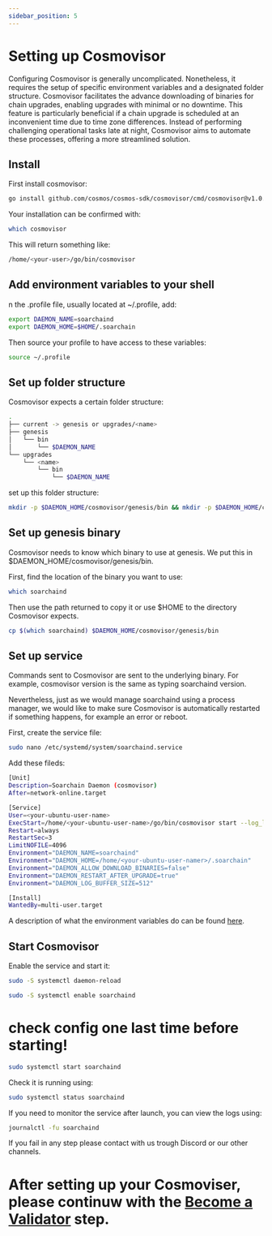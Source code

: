 ```yaml
---
sidebar_position: 5
---
```


# Setting up Cosmovisor

Configuring Cosmovisor is generally uncomplicated. Nonetheless, it requires the setup of specific environment variables and a designated folder structure. Cosmovisor facilitates the advance downloading of binaries for chain upgrades, enabling upgrades with minimal or no downtime. This feature is particularly beneficial if a chain upgrade is scheduled at an inconvenient time due to time zone differences. Instead of performing challenging operational tasks late at night, Cosmovisor aims to automate these processes, offering a more streamlined solution.

## Install 
First install cosmovisor:

```sh
go install github.com/cosmos/cosmos-sdk/cosmovisor/cmd/cosmovisor@v1.0.0
```

Your installation can be confirmed with:

```sh
which cosmovisor
```

This will return something like:

```sh
/home/<your-user>/go/bin/cosmovisor
```
## Add environment variables to your shell

n the .profile file, usually located at ~/.profile, add:

```sh
export DAEMON_NAME=soarchaind
export DAEMON_HOME=$HOME/.soarchain
```

Then source your profile to have access to these variables:

```sh
source ~/.profile
```

## Set up folder structure

Cosmovisor expects a certain folder structure:

```sh
.
├── current -> genesis or upgrades/<name>
├── genesis
│   └── bin
│       └── $DAEMON_NAME
└── upgrades
    └── <name>
        └── bin
            └── $DAEMON_NAME
```

set up this folder structure: 

```sh
mkdir -p $DAEMON_HOME/cosmovisor/genesis/bin && mkdir -p $DAEMON_HOME/cosmovisor/upgrades
```

## Set up genesis binary

Cosmovisor needs to know which binary to use at genesis. We put this in $DAEMON_HOME/cosmovisor/genesis/bin.

First, find the location of the binary you want to use:

```sh
which soarchaind
```

Then use the path returned to copy it or use $HOME to the directory Cosmovisor expects. 

```sh
cp $(which soarchaind) $DAEMON_HOME/cosmovisor/genesis/bin
```

## Set up service

Commands sent to Cosmovisor are sent to the underlying binary. For example, cosmovisor version is the same as typing soarchaind version.

Nevertheless, just as we would manage soarchaind using a process manager, we would like to make sure Cosmovisor is automatically restarted if something happens, for example an error or reboot.

First, create the service file:

```sh
sudo nano /etc/systemd/system/soarchaind.service
```

Add these fileds: 

```sh
[Unit]
Description=Soarchain Daemon (cosmovisor)
After=network-online.target

[Service]
User=<your-ubuntu-user-name>
ExecStart=/home/<your-ubuntu-user-name>/go/bin/cosmovisor start --log_level info --minimum-gas-prices=0.0001utmotus
Restart=always
RestartSec=3
LimitNOFILE=4096
Environment="DAEMON_NAME=soarchaind"
Environment="DAEMON_HOME=/home/<your-ubuntu-user-namer>/.soarchain"
Environment="DAEMON_ALLOW_DOWNLOAD_BINARIES=false"
Environment="DAEMON_RESTART_AFTER_UPGRADE=true"
Environment="DAEMON_LOG_BUFFER_SIZE=512"

[Install]
WantedBy=multi-user.target
```
A description of what the environment variables do can be found [here](https://docs.cosmos.network/main/build/tooling/cosmovisor#command-line-arguments-and-environment-variables).


## Start Cosmovisor

Enable the service and start it:

```sh
sudo -S systemctl daemon-reload
```
```sh
sudo -S systemctl enable soarchaind
```
# check config one last time before starting!
```sh
sudo systemctl start soarchaind
```
Check it is running using:

```sh
sudo systemctl status soarchaind
```
If you need to monitor the service after launch, you can view the logs using:

```sh
journalctl -fu soarchaind
```

If you fail in any step please contact with us trough Discord or our other channels.

# After setting up your Cosmoviser, please continuw with the [Become a Validator](https://docs.soarchain.com/Validator/Create%20Validator) step.